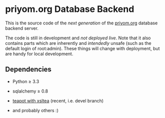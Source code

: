 priyom.org Database Backend
===========================

This is the source code of the *next generation* of the [priyom.org][0] database
backend server.

The code is still in development and *not deployed live*. Note that it also
contains parts which are inherently and *intendedly* unsafe (such as the default
login of root:admin). These things will change with deployment, but are handy
for local development.

Dependencies
------------

* Python ≥ 3.3
* sqlalchemy ≥ 0.8
* [teapot with xsltea][1] (recent, i.e. devel branch)
* and probably others :)

   [0]: http://priyom.org
   [1]: https://github.com/zombofant/teapot
